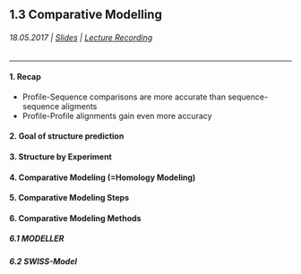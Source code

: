 ## 1.3 Comparative Modelling

###### 18.05.2017 \| [Slides](https://www.rostlab.org/sites/default/files/fileadmin/teaching/SoSe17/PP1CS/cb1e_20170518_cm1_exp3d.pdf) \| [Lecture Recording](https://www.youtube.com/watch?v=pGHwZE03omU&list=PLg46T0OlBIJ9abbsmUL-ux24DCpoUlC1J&index=5)

---

#### 1. Recap

* Profile-Sequence comparisons are more accurate than sequence-sequence aligments
* Profile-Profile alignments gain even more accuracy

#### 2. Goal of structure prediction

#### 3. Structure by Experiment

#### 4. Comparative Modeling \(=Homology Modeling\)

#### 5. Comparative Modeling Steps

#### 

#### 6. Comparative Modeling Methods

#### 

##### 6.1 MODELLER

##### 

##### 6.2 SWISS-Model

##### 




